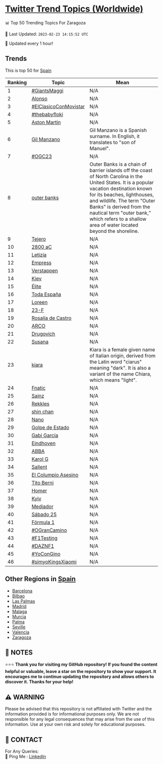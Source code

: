 [Twitter Trend Topics (Worldwide)](https://github.com/ErcinDedeoglu/Twitter-Trend-Topics)
==========


📊 Top 50 Trending Topics For Zaragoza

📆 Last Updated: `2023-02-23 14:15:52 UTC`

🔧 Updated every 1 hour!


## Trends

This is top 50 for [Spain](</Spain>)

| Ranking | Topic | Mean |
| ------- | ------------ | ------------ |
| 1 | [#GiantsMaggi](http://twitter.com/search?q=%23GiantsMaggi) | N/A |
| 2 | [Alonso](http://twitter.com/search?q=Alonso) | N/A |
| 3 | [#ElClasicoConMovistar](http://twitter.com/search?q=%23ElClasicoConMovistar) | N/A |
| 4 | [#thebabyfloki](http://twitter.com/search?q=%23thebabyfloki) | N/A |
| 5 | [Aston Martin](http://twitter.com/search?q=Aston+Martin) | N/A |
| 6 | [Gil Manzano](http://twitter.com/search?q=Gil+Manzano) | Gil Manzano is a Spanish surname. In English, it translates to "son of Manuel". |
| 7 | [#OGC23](http://twitter.com/search?q=%23OGC23) | N/A |
| 8 | [outer banks](http://twitter.com/search?q=outer+banks) | Outer Banks is a chain of barrier islands off the coast of North Carolina in the United States. It is a popular vacation destination known for its beaches, lighthouses, and wildlife. The term "Outer Banks" is derived from the nautical term "outer bank," which refers to a shallow area of water located beyond the shoreline. |
| 9 | [Tejero](http://twitter.com/search?q=Tejero) | N/A |
| 10 | [2800 aC](http://twitter.com/search?q=2800+aC) | N/A |
| 11 | [Letizia](http://twitter.com/search?q=Letizia) | N/A |
| 12 | [Empress](http://twitter.com/search?q=Empress) | N/A |
| 13 | [Verstappen](http://twitter.com/search?q=Verstappen) | N/A |
| 14 | [Kiev](http://twitter.com/search?q=Kiev) | N/A |
| 15 | [Élite](http://twitter.com/search?q=%c3%89lite) | N/A |
| 16 | [Toda España](http://twitter.com/search?q=Toda+Espa%c3%b1a) | N/A |
| 17 | [Loreen](http://twitter.com/search?q=Loreen) | N/A |
| 18 | [23-F](http://twitter.com/search?q=23-F) | N/A |
| 19 | [Rosalía de Castro](http://twitter.com/search?q=Rosal%c3%ada+de+Castro) | N/A |
| 20 | [ARCO](http://twitter.com/search?q=ARCO) | N/A |
| 21 | [Drugovich](http://twitter.com/search?q=Drugovich) | N/A |
| 22 | [Susana](http://twitter.com/search?q=Susana) | N/A |
| 23 | [kiara](http://twitter.com/search?q=kiara) | Kiara is a female given name of Italian origin, derived from the Latin word "ciarus" meaning "dark". It is also a variant of the name Chiara, which means "light". |
| 24 | [Fnatic](http://twitter.com/search?q=Fnatic) | N/A |
| 25 | [Sainz](http://twitter.com/search?q=Sainz) | N/A |
| 26 | [Rekkles](http://twitter.com/search?q=Rekkles) | N/A |
| 27 | [shin chan](http://twitter.com/search?q=shin+chan) | N/A |
| 28 | [Nano](http://twitter.com/search?q=Nano) | N/A |
| 29 | [Golpe de Estado](http://twitter.com/search?q=Golpe+de+Estado) | N/A |
| 30 | [Gabi García](http://twitter.com/search?q=Gabi+Garc%c3%ada) | N/A |
| 31 | [Eindhoven](http://twitter.com/search?q=Eindhoven) | N/A |
| 32 | [ABBA](http://twitter.com/search?q=ABBA) | N/A |
| 33 | [Karol G](http://twitter.com/search?q=Karol+G) | N/A |
| 34 | [Sallent](http://twitter.com/search?q=Sallent) | N/A |
| 35 | [El Columpio Asesino](http://twitter.com/search?q=El+Columpio+Asesino) | N/A |
| 36 | [Tito Berni](http://twitter.com/search?q=Tito+Berni) | N/A |
| 37 | [Homer](http://twitter.com/search?q=Homer) | N/A |
| 38 | [Kyiv](http://twitter.com/search?q=Kyiv) | N/A |
| 39 | [Mediador](http://twitter.com/search?q=Mediador) | N/A |
| 40 | [Sábado 25](http://twitter.com/search?q=S%c3%a1bado+25) | N/A |
| 41 | [Fórmula 1](http://twitter.com/search?q=F%c3%b3rmula+1) | N/A |
| 42 | [#OGranCamino](http://twitter.com/search?q=%23OGranCamino) | N/A |
| 43 | [#F1Testing](http://twitter.com/search?q=%23F1Testing) | N/A |
| 44 | [#DAZNF1](http://twitter.com/search?q=%23DAZNF1) | N/A |
| 45 | [#YoConGino](http://twitter.com/search?q=%23YoConGino) | N/A |
| 46 | [#simyoKingsXiaomi](http://twitter.com/search?q=%23simyoKingsXiaomi) | N/A |



## Other Regions in [Spain](</Spain>)

* [Barcelona](</Spain/Barcelona.md>)
* [Bilbao](</Spain/Bilbao.md>)
* [Las Palmas](</Spain/Las Palmas.md>)
* [Madrid](</Spain/Madrid.md>)
* [Malaga](</Spain/Malaga.md>)
* [Murcia](</Spain/Murcia.md>)
* [Palma](</Spain/Palma.md>)
* [Seville](</Spain/Seville.md>)
* [Valencia](</Spain/Valencia.md>)
* [Zaragoza](</Spain/Zaragoza.md>)



## 📝 NOTES

⭐⭐⭐ **Thank you for visiting my GitHub repository! If you found the content helpful or valuable, leave a star on the repository to show your support. It encourages me to continue updating the repository and allows others to discover it. Thanks for your help!**


## ⚠️ WARNING

Please be advised that this repository is not affiliated with Twitter and the information provided is for informational purposes only. We are not responsible for any legal consequences that may arise from the use of this information. Use at your own risk and solely for educational purposes.


## 📨 CONTACT

 For Any Queries:  
            🏓 Ping Me : [LinkedIn](https://www.linkedin.com/in/ercindedeoglu/)
